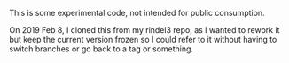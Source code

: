 This is some experimental code, not intended for public consumption.

On 2019 Feb 8, I cloned this from my rindel3 repo, as I wanted to rework it but keep the current version frozen so I could refer to it without having to switch branches or go back to a tag or something.
